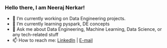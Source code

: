 ### Hello there, I am Neeraj Nerkar! 



- 🔭 I’m currently working on Data Engineering projects. 
- 🌱 I’m currently learning pyspark, DE concepts
- 💬 Ask me about Data Engineering, Machine Learning, Data Science, or any tech-related stuff
- 📫 How to reach me: [LinkedIn](https://www.linkedin.com/in/NeerajNerkar) | [E-mail](mailto:neeraj.nerkar@gmail.com)

 

<!-- <p><img align="center" src="https://github-readme-stats.vercel.app/api/top-langs?username=nickname8888&show_icons=true&locale=en&layout=compact" alt="neeraj" /></p>

<!-- <p>&nbsp;<img align="center" src="https://github-readme-stats.vercel.app/api?username=nickname8888&show_icons=true&locale=en" alt="neeraj" /></p> -->
